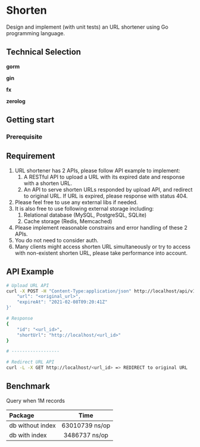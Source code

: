 # Shorten

Design and implement (with unit tests) an URL shortener using Go programming language.

## Technical Selection

**gorm**

**gin**

**fx**

**zerolog**



## Getting start

### Prerequisite



## Requirement

1. URL shortener has 2 APIs, please follow API example to implement:
    1. A RESTful API to upload a URL with its expired date and response with a shorten URL.
    2. An API to serve shorten URLs responded by upload API, and redirect to original URL. If URL is expired, please response with status 404.
2. Please feel free to use any external libs if needed.
3. It is also free to use following external storage including:
    1. Relational database (MySQL, PostgreSQL, SQLite)
    2. Cache storage (Redis, Memcached)
4. Please implement reasonable constrains and error handling of these 2 APIs.
5. You do not need to consider auth.
6. Many clients might access shorten URL simultaneously or try to access with non-existent shorten URL, please take
performance into account.

## API Example

```bash
# Upload URL API
curl -X POST -H "Content-Type:application/json" http://localhost/api/v1/urls -d '{
    "url": "<original_url>",
    "expireAt": "2021-02-08T09:20:41Z"
}'

# Response
{
    "id": "<url_id>",
    "shortUrl": "http://localhost/<url_id>"
}

# ------------------

# Redirect URL API
curl -L -X GET http://localhost/<url_id> => REDIRECT to original URL
```

## Benchmark

Query when 1M records

| Package             |       Time      |
| :------------------ | :-------------: |
| db without index    | 63010739 ns/op  |
| db with index       | 3486737 ns/op   |